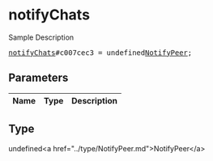 # notifyChats

Sample Description

<pre>
<a href="../constructor/notifyChats.md">notifyChats</a>#c007cec3 = undefined<a href="../type/NotifyPeer.md">NotifyPeer</a>;
</pre>

## Parameters

| Name | Type | Description |
|------|:----:|-------------|

## Type

undefined&lt;a href=&#34;../type/NotifyPeer.md&#34;&gt;NotifyPeer&lt;/a&gt;
